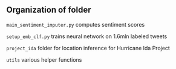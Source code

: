 ## Organization of folder

`main_sentiment_imputer.py` computes sentiment scores

`setup_emb_clf.py` trains neural network on 1.6mln labeled tweets

`project_ida` folder for location inference for Hurricane Ida Project

`utils` various helper functions


